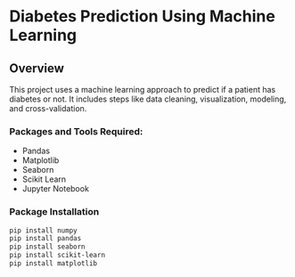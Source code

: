 # Diabetes Prediction Using Machine Learning

## Overview
This project uses a machine learning approach to predict if a patient has diabetes or not. It includes steps like data cleaning, visualization, modeling, and cross-validation.


### Packages and Tools Required:
- Pandas
- Matplotlib
- Seaborn
- Scikit Learn
- Jupyter Notebook
  

### Package Installation
```bash
pip install numpy
pip install pandas
pip install seaborn
pip install scikit-learn
pip install matplotlib
```
